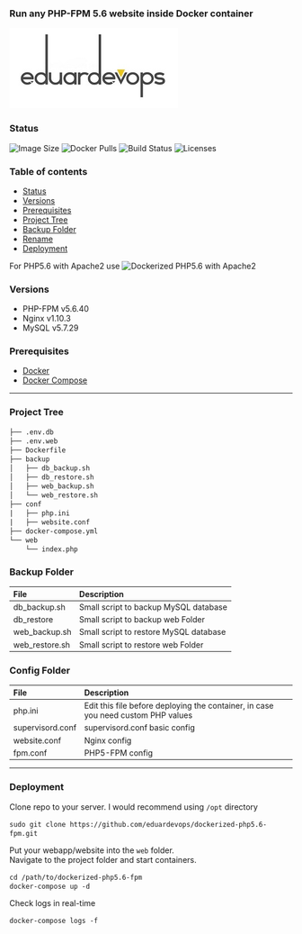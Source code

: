 ### Run any PHP-FPM 5.6 website inside Docker container

![Logo](./assets/logo.jpg)

### Status
<img alt="Image Size" src="https://img.shields.io/docker/image-size/eduardevops/php5.6-fpm" style="max-width:100%;"> <img alt="Docker Pulls" src="https://img.shields.io/docker/pulls/eduardevops/php5.6-fpm" style="max-width:100%;"> <img alt="Build Status" src="https://img.shields.io/docker/cloud/build/eduardevops/php5.6-fpm" style="max-width:100%;"> <img alt="Licenses" src="https://img.shields.io/badge/License-GPLv3-blue.svg" style="max-width:100%;">

### Table of contents
* [Status](#Status)
* [Versions](#Versions)
* [Prerequisites](#Prerequisites)
* [Project Tree](#Project-Tree)
* [Backup Folder](#Backup-Folder)
* [Rename](#Rename)
* [Deployment](#Deployment)

For PHP5.6 with Apache2 use ![Dockerized PHP5.6 with Apache2](https://github.com/eduardevops/dockerized-php5.6)

###  Versions
*	PHP-FPM v5.6.40
*	Nginx   v1.10.3
*	MySQL   v5.7.29

### Prerequisites
*	[Docker](https://www.docker.com/)
*	[Docker Compose](https://docs.docker.com/compose/install/)
-----

### Project Tree
```less
├── .env.db
├── .env.web
├── Dockerfile
├── backup
│   ├── db_backup.sh
│   ├── db_restore.sh
│   ├── web_backup.sh
│   └── web_restore.sh
├── conf
|   ├── php.ini
|   ├── website.conf
├── docker-compose.yml
└── web
    └── index.php
```

### Backup Folder
| File                        | Description                              |
| :-------------------------- |:---------------------------------------- |
| db_backup.sh                | Small script to backup MySQL database    |      
| db_restore                  | Small script to backup web Folder        |
| web_backup.sh               | Small script to restore MySQL database   |
| web_restore.sh              | Small script to restore web Folder       |

### Config Folder
| File                        | Description                              |
| :-------------------------- |:---------------------------------------- |
| php.ini                     | Edit this file before deploying the container, in case you need custom PHP values |      
| supervisord.conf            | supervisord.conf basic config                                                     |
| website.conf                | Nginx config                                                                      |
| fpm.conf                    | PHP5-FPM config                                                                   |

-----

### Deployment
Clone repo to your server. I would recommend using ```/opt``` directory

```less
sudo git clone https://github.com/eduardevops/dockerized-php5.6-fpm.git
```

Put your webapp/website into the ```web``` folder. <br>
Navigate to the project folder and start containers.

```less
cd /path/to/dockerized-php5.6-fpm
docker-compose up -d
```

Check logs in real-time
```less
docker-compose logs -f
```
